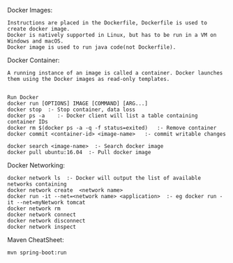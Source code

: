 Docker Images: 

	Instructions are placed in the Dockerfile, Dockerfile is used to create docker image.
	Docker is natively supported in Linux, but has to be run in a VM on Windows and macOS.
	Docker image is used to run java code(not Dockerfile).
 

Docker Container:


	A running instance of an image is called a container. Docker launches them using the Docker images as read-only templates. 
	
	
    Run Docker
	docker run [OPTIONS] IMAGE [COMMAND] [ARG...]
	docker stop  :- Stop container, data loss
	docker ps -a 	:- Docker client will list a table containing container IDs
	docker rm $(docker ps -a -q -f status=exited)  	:- Remove container
	docker commit <container-id> <image-name> 	:- commit writable changes
    
    docker search <image-name>  :- Search docker image
    docker pull ubuntu:16.04  :- Pull docker image
    
    
Docker Networking:


    docker network ls  :- Docker will output the list of available networks containing
    docker network create  <network name>
    docker run -it --net=<network name> <application>  :- eg docker run -it --net=myNetwork tomcat  
    docker network rm
    docker network connect
    docker network disconnect
    docker network inspect
        

Maven CheatSheet:

    mvn spring-boot:run